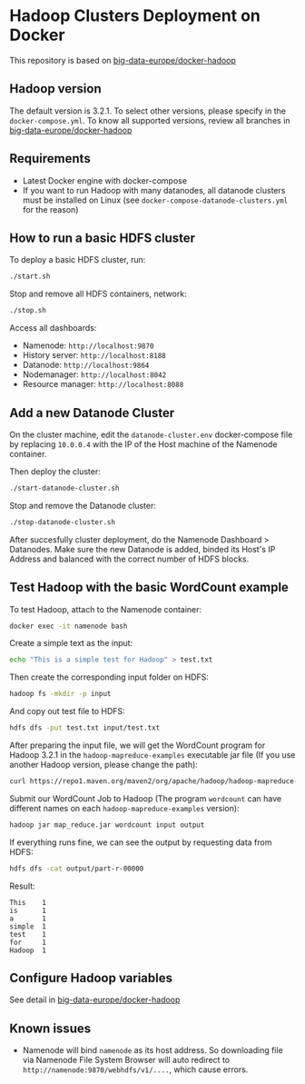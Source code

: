 # Hadoop Clusters Deployment on Docker

This repository is based on [big-data-europe/docker-hadoop](https://github.com/big-data-europe/docker-hadoop)

## Hadoop version

The default version is 3.2.1.
To select other versions, please specify in the `docker-compose.yml`.
To know all supported versions, review all branches in [big-data-europe/docker-hadoop](https://github.com/big-data-europe/docker-hadoop)

## Requirements

- Latest Docker engine with docker-compose
- If you want to run Hadoop with many datanodes, all datanode clusters must be installed on Linux (see `docker-compose-datanode-clusters.yml` for the reason)

## How to run a basic HDFS cluster

To deploy a basic HDFS cluster, run:

```bash
./start.sh
```

Stop and remove all HDFS containers, network:

```bash
./stop.sh
```

Access all dashboards:

- Namenode: `http://localhost:9870`
- History server: `http://localhost:8188`
- Datanode: `http://localhost:9864`
- Nodemanager: `http://localhost:8042`
- Resource manager: `http://localhost:8088`

## Add a new Datanode Cluster

On the cluster machine, edit the `datanode-cluster.env` docker-compose file by replacing `10.0.0.4` with the IP of the Host machine of the Namenode container.

Then deploy the cluster:

```bash
./start-datanode-cluster.sh
```

Stop and remove the Datanode cluster:

```bash
./stop-datanode-cluster.sh
```

After succesfully cluster deployment, do the Namenode Dashboard > Datanodes. Make sure the new Datanode is added, binded its Host's IP Address and balanced with the correct number of HDFS blocks.

## Test Hadoop with the basic WordCount example

To test Hadoop, attach to the Namenode container:

```bash
docker exec -it namenode bash
```

Create a simple text as the input:

```bash
echo "This is a simple test for Hadoop" > test.txt
```

Then create the corresponding input folder on HDFS:

```bash
hadoop fs -mkdir -p input
```

And copy out test file to HDFS:

```bash
hdfs dfs -put test.txt input/test.txt
```

After preparing the input file, we will get the WordCount program for Hadoop 3.2.1 in the `hadoop-mapreduce-examples` executable jar file (If you use another Hadoop version, please change the path):

```bash
curl https://repo1.maven.org/maven2/org/apache/hadoop/hadoop-mapreduce-examples/3.2.1/hadoop-mapreduce-examples-3.2.1.jar --output map_reduce.jar
```

Submit our WordCount Job to Hadoop (The program `wordcount` can have different names on each `hadoop-mapreduce-examples` version):

```bash
hadoop jar map_reduce.jar wordcount input output
```

If everything runs fine, we can see the output by requesting data from HDFS:

```bash
hdfs dfs -cat output/part-r-00000
```

Result:

```text
This    1
is      1
a       1
simple  1
test    1
for     1
Hadoop  1
```

## Configure Hadoop variables

See detail in [big-data-europe/docker-hadoop](https://github.com/big-data-europe/docker-hadoop)

## Known issues

- Namenode will bind `namenode` as its host address. So downloading file via Namenode File System Browser will auto redirect to `http://namenode:9870/webhdfs/v1/....`, which cause errors.
